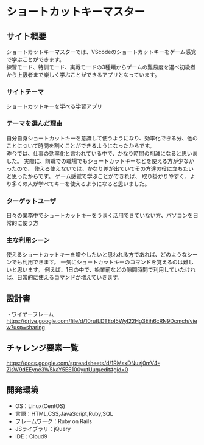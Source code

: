 # ショートカットキーマスター

## サイト概要
ショートカットキーマスターでは、VScodeのショートカットキーをゲーム感覚で学ぶことができます。  
練習モード、特訓モード、実戦モードの3種類からゲームの難易度を選べ初級者から上級者まで楽しく学ぶことができるアプリとなっています。

### サイトテーマ
ショートカットキーを学べる学習アプリ

### テーマを選んだ理由
自分自身ショートカットキーを意識して使うようになり、効率化できる分、他のことについて時間を割くことができるようになったからです。  
昨今では、仕事の効率化と言われている中で、かなり時間の削減になると思いました。
実際に、前職での職場でもショートカットキーなどを使える方が少なかったので、 使える使えないでは、かなり差が出ていてその方達の役に立ちたいと思ったからです。
ゲーム感覚で学ぶことができれば、 取り掛かりやすく、より多くの人が学べてキーを使えるようになると思いました。

### ターゲットユーザ
日々の業務中でショートカットキーをうまく活用できていない方、パソコンを日常的に使う方  


### 主な利用シーン
使えるショートカットキーを増やしたいと思われる方であれば、どのようなシーンでも利用できます。
一気にショートカットキーのコマンドを覚えるのは難しいと思います。
例えば、1日の中で、始業前などの隙間時間で利用していたければ、日常的に使えるコマンドが増えていきます。


## 設計書
・ワイヤーフレーム  
https://drive.google.com/file/d/10rutLDTEoI5WyI22Hg3Eih6cRN9Dcmch/view?usp=sharing

## チャレンジ要素一覧
<https://docs.google.com/spreadsheets/d/1RMsxDNuzj0mV4-ZisW9dEEyne3W5kaY5EE100yutUug/edit#gid=0>

## 開発環境
- OS：Linux(CentOS)
- 言語：HTML,CSS,JavaScript,Ruby,SQL
- フレームワーク：Ruby on Rails
- JSライブラリ：jQuery
- IDE：Cloud9

